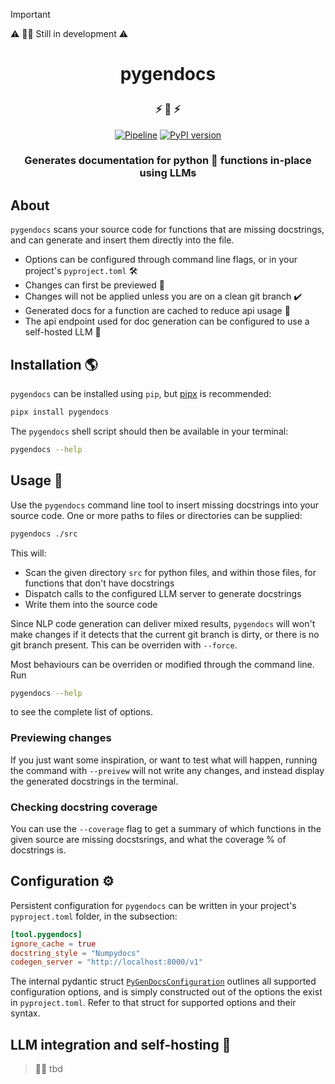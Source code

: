 > [!IMPORTANT]
> ⚠️ 👷‍♂️ Still in development ⚠️

<h1 align=center>
  
  **pygendocs**
  
</h1>



<h3 align=center>
  
⚡ 🤖 ⚡

</h3>

<div align=center>

  [![Pipeline](https://github.com/mdLafrance/pygendocs/actions/workflows/pipeline.yml/badge.svg)](https://github.com/mdLafrance/pygendocs/actions/workflows/pipeline.yml)
  [![PyPI version](https://badge.fury.io/py/pygendocs.svg)](https://badge.fury.io/py/pygendocs)
  
</div>

<h3 align=center>

  Generates documentation for python 🐍 functions in-place using LLMs 

</h3>

## About

`pygendocs` scans your source code for functions that are missing docstrings, and can generate and insert them directly into the file.

- Options can be configured through command line flags, or in your project's `pyproject.toml` 🛠️
- Changes can first be previewed 👀
- Changes will not be applied unless you are on a clean git branch ✔️
- Generated docs for a function are cached to reduce api usage 💸
- The api endpoint used for doc generation can be configured to use a self-hosted LLM 🤖

## Installation 🌎

`pygendocs` can be installed using `pip`, but [pipx](https://github.com/pypa/pipx) is recommended:

```bash
pipx install pygendocs
```

The `pygendocs` shell script should then be available in your terminal:

```bash
pygendocs --help
```

## Usage 🐍
Use the `pygendocs` command line tool to insert missing docstrings into your source code. One or more paths to files or directories can be supplied:
```bash
pygendocs ./src
```
This will:
- Scan the given directory `src` for python files, and within those files, for functions that don't have docstrings
- Dispatch calls to the configured LLM server to generate docstrings
- Write them into the source code

Since NLP code generation can deliver mixed results, `pygendocs` will won't make changes if it detects that the current git branch is dirty, or there is no git branch present. This can be overriden with `--force`.

Most behaviours can be overriden or modified through the command line. Run 
```bash
pygendocs --help
```
to see the complete list of options.

### Previewing changes
If you just want some inspiration, or want to test what will happen, running the command with `--preivew` will not write any changes, and instead display the generated docstrings in the terminal.

### Checking docstring coverage
You can use the `--coverage` flag to get a summary of which functions in the given source are missing docstsrings, and what the coverage % of docstrings is.

## Configuration ⚙️
Persistent configuration for `pygendocs` can be written in your project's `pyproject.toml` folder, in the subsection:
```toml
[tool.pygendocs]
ignore_cache = true
docstring_style = "Numpydocs"
codegen_server = "http://localhost:8000/v1"
```
The internal pydantic struct [`PyGenDocsConfiguration`](./src/pygendocs/config.py#L23) outlines all supported configuration options, and is simply constructed out of the options the exist in `pyproject.toml`. Refer to that struct for supported options and their syntax.

## LLM integration and self-hosting 🤖
> 👷‍♂️ tbd
